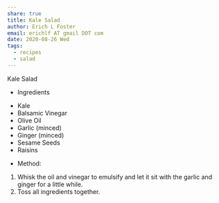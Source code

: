 ```yaml
---
share: true
title: Kale Salad
author: Erich L Foster
email: erichlf AT gmail DOT com
date: 2020-08-26 Wed
tags:
  - recipes
  - salad
---
```


Kale Salad
* Ingredients
- Kale
- Balsamic Vinegar
- Olive Oil
- Garlic (minced)
- Ginger (minced)
- Sesame Seeds
- Raisins

* Method:
1. Whisk the oil and vinegar to emulsify and let it sit with the garlic and ginger for a little while.
2. Toss all ingredients together.
